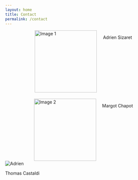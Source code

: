 ```yaml
---
layout: home
title: Contact
permalink: /contact
---
```


<div style="display: flex; flex-wrap: wrap; justify-content: center; gap: 20px; max-width: 700px; margin: 0 auto;">
    <img src="{{ site.baseurl }}/assets/img/Adrien.jpeg" alt="Image 1" style="width: 200px; height: 200px;">
    <p>Adrien Sizaret</p>
    <img src="chemin/vers/image2.png" alt="Image 2" style="width: 200px; height: 200px;">
    <p>Margot Chapot</p>
</div>


<div class="centered-content">
    <div style="width: 50%;">
        <img src="{{ site.baseurl }}/assets/img/Adrien.jpeg" alt="Adrien" class="square-image">
        <p>Thomas Castaldi</p>
    </div>
</div>